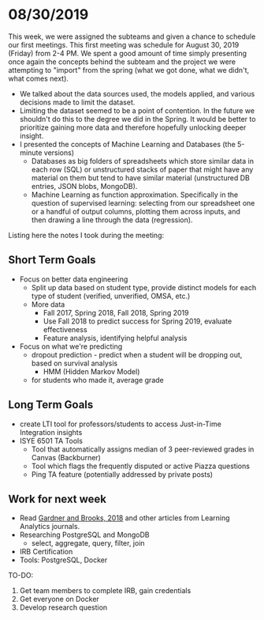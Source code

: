 # 08/30/2019

This week, we were assigned the subteams and given a chance to schedule our first meetings. This first meeting was schedule for August 30, 2019 (Friday) from 2-4 PM.
We spent a good amount of time simply presenting once again the concepts behind the subteam and the project we were attempting to "import" from the spring (what we got done, what we didn't, what comes next).
- We talked about the data sources used, the models applied, and various decisions made to limit the dataset.
- Limiting the dataset seemed to be a point of contention. In the future we shouldn't do this to the degree we did in the Spring. It would be better to prioritize gaining more data and therefore hopefully unlocking deeper insight.
- I presented the concepts of Machine Learning and Databases (the 5-minute versions)
  - Databases as big folders of spreadsheets which store similar data in each row (SQL) or unstructured stacks of paper that might have any material on them but tend to have similar material (unstructured DB entries, JSON blobs, MongoDB).
  - Machine Learning as function approximation. Specifically in the question of supervised learning: selecting from our spreadsheet one or a handful of output columns, plotting them across inputs, and then drawing a line through the data (regression).
  
Listing here the notes I took during the meeting:

## Short Term Goals
- Focus on better data engineering
  * Split up data based on student type, provide distinct models for each type of student (verified, unverified, OMSA, etc.)
  * More data
    - Fall 2017, Spring 2018, Fall 2018, Spring 2019
    - Use Fall 2018 to predict success for Spring 2019, evaluate effectiveness
    - Feature analysis, identifying helpful analysis
- Focus on what we're predicting
  * dropout prediction - predict when a student will be dropping out, based on survival analysis
    - HMM (Hidden Markov Model)
  * for students who made it, average grade

## Long Term Goals
- create LTI tool for professors/students to access Just-in-Time Integration insights
- ISYE 6501 TA Tools
  * Tool that automatically assigns median of 3 peer-reviewed grades in Canvas (Backburner)
  * Tool which flags the frequently disputed or active Piazza questions
  * Ping TA feature (potentially addressed by private posts)
  
## Work for next week
- Read [Gardner and Brooks, 2018](https://learning-analytics.info/journals/index.php/JLA/article/view/5814) and other articles from Learning Analytics journals.
- Researching PostgreSQL and MongoDB
  * select, aggregate, query, filter, join
- IRB Certification
- Tools: PostgreSQL, Docker

TO-DO:
1. Get team members to complete IRB, gain credentials
2. Get everyone on Docker
3. Develop research question
